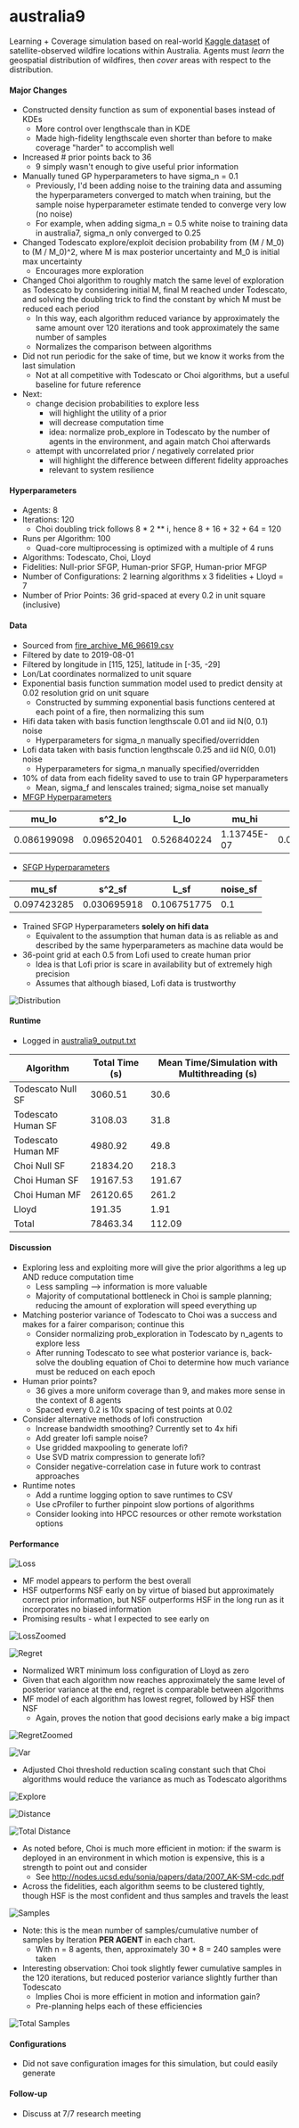 # australia9

Learning + Coverage simulation based on real-world
[Kaggle dataset](https://www.kaggle.com/carlosparadis/fires-from-space-australia-and-new-zeland)
of satellite-observed wildfire locations within Australia. Agents must
*learn* the geospatial distribution of wildfires,
then *cover* areas with respect to the distribution.

#### Major Changes

- Constructed density function as sum of exponential bases instead of
KDEs
    - More control over lengthscale than in KDE
    - Made high-fidelity lengthscale even shorter than before to make
    coverage "harder" to accomplish well
- Increased # prior points back to 36
    - 9 simply wasn't enough to give useful prior information
- Manually tuned GP hyperparameters to have sigma_n = 0.1
    - Previously, I'd been adding noise to the training data and assuming
    the hyperparameters converged to match when training, but the sample
    noise hyperparameter estimate tended to converge very low (no noise)
    - For example, when adding sigma_n = 0.5 white noise to training data
    in australia7, sigma_n only converged to 0.25
- Changed Todescato explore/exploit decision probability from (M / M_0) to
(M / M_0)^2, where M is max posterior uncertainty and M_0 is initial max
uncertainty
    - Encourages more exploration
- Changed Choi algorithm to roughly match the same level of exploration
as Todescato by considering initial M, final M reached under Todescato, and
solving the doubling trick to find the constant by which M must be reduced
each period
    - In this way, each algorithm reduced variance by approximately the
    same amount over 120 iterations and took approximately the same
    number of samples
    - Normalizes the comparison between algorithms
- Did not run periodic for the sake of time, but we know it works from
the last simulation
    - Not at all competitive with Todescato or Choi algorithms, but
    a useful baseline for future reference
- Next:
    - change decision probabilities to explore less
        - will highlight the utility of a prior
        - will decrease computation time
        - idea: normalize prob_explore in Todescato by the number of
        agents in the environment, and again match Choi afterwards
    - attempt with uncorrelated prior / negatively correlated prior
        - will highlight the difference between different
        fidelity approaches
        - relevant to system resilience

#### Hyperparameters

- Agents: 8
- Iterations: 120
    - Choi doubling trick follows 8 * 2 ** i, hence 8 + 16 + 32 + 64 = 120
- Runs per Algorithm: 100
    - Quad-core multiprocessing is optimized with a multiple of 4 runs
- Algorithms: Todescato, Choi, Lloyd
- Fidelities: Null-prior SFGP, Human-prior SFGP, Human-prior MFGP
- Number of Configurations: 2 learning algorithms x 3 fidelities + Lloyd = 7
- Number of Prior Points: 36 grid-spaced at every 0.2 in unit square (inclusive)

#### Data

- Sourced from [fire_archive_M6_96619.csv](../Kaggle/AustralianWildfires/fire_archive_M6_96619.csv)
- Filtered by date to 2019-08-01
- Filtered by longitude in [115, 125], latitude in [-35, -29]
- Lon/Lat coordinates normalized to unit square
- Exponential basis function summation model used to
predict density at 0.02 resolution grid on unit square
    - Constructed by summing exponential basis functions centered
    at each point of a fire, then normalizing this sum
- Hifi data taken with basis function lengthscale 0.01 and iid N(0, 0.1) noise
    - Hyperparameters for sigma_n manually specified/overridden
- Lofi data taken with basis function lengthscale 0.25 and iid N(0, 0.01) noise
    - Hyperparameters for sigma_n manually specified/overridden
- 10% of data from each fidelity saved to use to train GP hyperparameters
    - Mean, sigma_f and lenscales trained; sigma_noise set manually
- [MFGP Hyperparameters](australia9_mf_hyp.csv)

|mu_lo|s^2_lo|L_lo|mu_hi|s^2_hi|L_hi|rho|noise_lo|noise_hi|
|---|---|---|---|---|---|---|---|---|
|0.086199098|0.096520401|0.526840224|1.13745E-07|0.026148492|0.102158238|0.21201403|0.01|0.1

- [SFGP Hyperparameters](australia9_sf_hyp.csv)
    
|mu_sf|s^2_sf|L_sf|noise_sf|
|---|---|---|---|
0.097423285|0.030695918|0.106751775|0.1
    
- Trained SFGP Hyperparameters **solely on hifi data**
    - Equivalent to the assumption that human data is as reliable as
    and described by the same hyperparameters as machine data would be
- 36-point grid at each 0.5 from Lofi used to create human prior
    - Idea is that Lofi prior is scare in availability but of extremely
    high precision
    - Assumes that although biased, Lofi data is trustworthy

![Distribution](../Images/australia9/australia9_distribution.png)

#### Runtime

- Logged in [australia9_output.txt](australia9_output.txt)

|Algorithm|Total Time (s)|Mean Time/Simulation with Multithreading (s)
|---|---|---|
|Todescato Null SF|3060.51|30.6|
|Todescato Human SF|3108.03|31.8|
|Todescato Human MF|4980.92|49.8|
|Choi Null SF|21834.20|218.3|
|Choi Human SF|19167.53|191.67|
|Choi Human MF|26120.65|261.2|
|Lloyd|191.35|1.91|
|Total|78463.34|112.09|

#### Discussion
- Exploring less and exploiting more will give the prior algorithms
a leg up AND reduce computation time
    - Less sampling --> information is more valuable
    - Majority of computational bottleneck in Choi is sample planning;
    reducing the amount of exploration will speed everything up
- Matching posterior variance of Todescato to Choi was a success and makes
for a fairer comparison; continue this
    - Consider normalizing prob_exploration in Todescato by n_agents
    to explore less
    - After running Todescato to see what posterior variance is, back-solve
    the doubling equation of Choi to determine how much variance
    must be reduced on each epoch
- Human prior points?
    - 36 gives a more uniform coverage than 9, and makes more sense in
    the context of 8 agents
    - Spaced every 0.2 is 10x spacing of test points at 0.02
- Consider alternative methods of lofi construction
    - Increase bandwidth smoothing? Currently set to 4x hifi
    - Add greater lofi sample noise?
    - Use gridded maxpooling to generate lofi?
    - Use SVD matrix compression to generate lofi?
    - Consider negative-correlation case in future work to contrast approaches
- Runtime notes
    - Add a runtime logging option to save runtimes to CSV
    - Use cProfiler to further pinpoint slow portions of algorithms
    - Consider looking into HPCC resources or other remote workstation options
    
#### Performance
    
![Loss](../Images/australia9/australia9_loss.png)

- MF model appears to perform the best overall
- HSF outperforms NSF early on by virtue of biased but approximately
correct prior information, but NSF outperforms HSF in the long run
as it incorporates no biased information
- Promising results - what I expected to see early on

![LossZoomed](../Images/australia9/australia9_loss_zoomed.png)

![Regret](../Images/australia9/australia9_regret.png)

- Normalized WRT minimum loss configuration of Lloyd as zero
- Given that each algorithm now reaches approximately the same level
of posterior variance at the end, regret is comparable between algorithms
- MF model of each algorithm has lowest regret, followed by HSF then NSF
    - Again, proves the notion that good decisions early make a big impact 

![RegretZoomed](../Images/australia9/australia9_regret_zoomed.png)

![Var](../Images/australia9/australia9_var.png)

- Adjusted Choi threshold reduction scaling constant such that Choi
algorithms would reduce the variance as much as Todescato algorithms

![Explore](../Images/australia9/australia9_explore.png)

![Distance](../Images/australia9/australia9_dist.png)

![Total Distance](../Images/australia9/australia9_total_dist.png)

- As noted before, Choi is much more efficient in motion: if the swarm is
deployed in an environment in which motion is expensive, this is a 
strength to point out and consider
    - See http://nodes.ucsd.edu/sonia/papers/data/2007_AK-SM-cdc.pdf
- Across the fidelities, each algorithm seems to be clustered tightly, though
HSF is the most confident and thus samples and travels the least

![Samples](../Images/australia9/australia9_samples.png)

- Note: this is the mean number of samples/cumulative number of samples
by Iteration **PER AGENT** in each chart.
    - With n = 8 agents, then, approximately 30 * 8 = 240 samples were taken
- Interesting observation: Choi took slightly fewer cumulative samples in the 120 iterations,
 but reduced posterior variance slightly further than Todescato
    - Implies Choi is more efficient in motion and information gain?
    - Pre-planning helps each of these efficiencies

![Total Samples](../Images/australia9/australia9_total_samples.png)

#### Configurations

- Did not save configuration images for this simulation, but could
easily generate

#### Follow-up

- Discuss at 7/7 research meeting